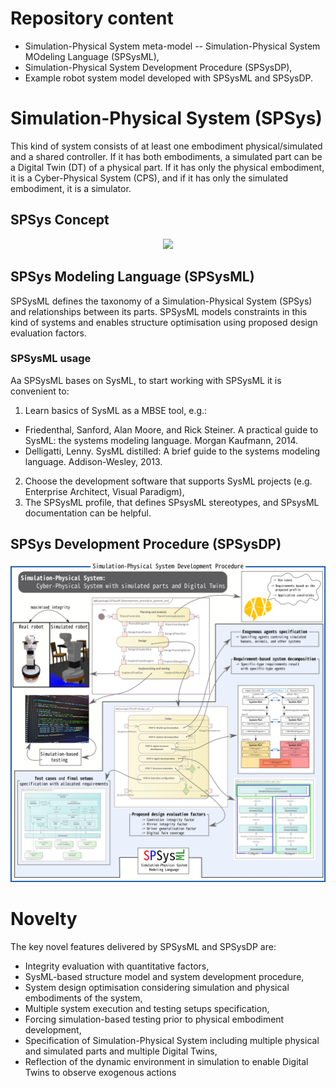# Repository content
* Simulation-Physical System meta-model -- Simulation-Physical System MOdeling Language (SPSysML), 
* Simulation-Physical System Development Procedure (SPSysDP), 
* Example robot system model developed with SPSysML and SPSysDP.

# Simulation-Physical System (SPSys)
 This kind of system consists of at least one embodiment physical/simulated and a shared controller. If it has both embodiments, a simulated part can be a Digital Twin (DT) of a physical part. If it has only the physical embodiment, it is a Cyber-Physical System (CPS), and if it has only the simulated embodiment, it is a simulator.
 
## SPSys Concept
<p align="center">
<img src="https://user-images.githubusercontent.com/7499883/223860003-b54a8238-6fe2-45c9-9df6-2c7b507df481.png"  width="400">
</p>

## SPSys Modeling Language (SPSysML)
SPSysML defines the taxonomy of a Simulation-Physical System (SPSys) and relationships between its parts. SPSysML models constraints in this kind of systems and enables structure optimisation using proposed design evaluation factors. 

### SPSysML usage
Aa SPSysML bases on SysML, to start working with SPSysML it is convenient to:
1.	Learn basics of SysML as a MBSE tool, e.g.:
* Friedenthal, Sanford, Alan Moore, and Rick Steiner. A practical guide to SysML: the systems modeling language. Morgan Kaufmann, 2014.
* Delligatti, Lenny. SysML distilled: A brief guide to the systems modeling language. Addison-Wesley, 2013.
2.	Choose the development software that supports SysML projects (e.g. Enterprise Architect, Visual Paradigm),
3.	The SPSysML profile, that defines SPsysML stereotypes, and SPsysML documentation can be helpful.



## SPSys Development Procedure (SPSysDP)
<p align="center">
<img src="https://github.com/RCPRG-ros-pkg/spsysml/raw/main/spsysdp-radmap.png"  width="600">
</p>

# Novelty
The key novel features delivered by SPSysML and SPSysDP are:
* Integrity evaluation with quantitative factors,
* SysML-based structure model and system development procedure,
* System design optimisation considering simulation and physical embodiments of the system,
* Multiple system execution and testing setups specification,
* Forcing simulation-based testing prior to physical embodiment development,
* Specification of Simulation-Physical System including multiple physical and simulated parts and multiple Digital Twins,
* Reflection of the dynamic environment in simulation to enable Digital Twins to observe exogenous actions
